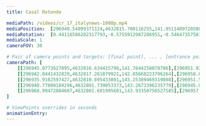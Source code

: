 ```yaml
---
title: Casal Rotondo

mediaPath: /videos/cr_17_italynews-1080p.mp4
mediaPosition:  [296948.54899371124,4632815.700116255,141.95114097205806]
mediaRotation:  [0.44116586282317793,-0.5755912987286951,-0.5464735750191229,0.41884838559210674]
mediaScale: 1
cameraFOV: 30

# Pair of camera points and targets: [final point], ... , [entrance point]
cameraPath: [
    [[296945.0773627095,4632816.634415798,141.7644258078706],[296951.9268028871,4632814.791066427,142.13281010525276]],
    [[296942.8441432829,4632817.261879921,142.85668223796264],[296958.8809208125,4632813.459505282,142.073283505665]],
    [[296935.9182597427,4632810.895433801,143.25389469319808],[296951.5558096746,4632816.150468802,142.93508554907604]],
    [[296948.77800104296,4632801.739053373,143.2673396235779],[296945.05171989277,4632817.774421008,142.15746864440183]],
    [[296968.99472884607,4632801.681995601,143.93350756527585],[296957.0088012776,4632812.988414044,143.0660732224691]]
]

# ViewPoints overrides in seconds
animationEntry:
---
```


